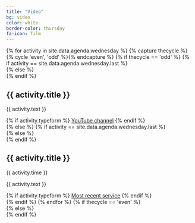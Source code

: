 ```yaml
---
title: "Video"
bg: video
color: white
border-color: thursday
fa-icon: film
---
```


<div class="section-lines section-top section-left"></div>
{% for activity in site.data.agenda.wednesday %}
  {% capture thecycle %}{% cycle 'even', 'odd' %}{% endcapture %}
  {% if thecycle == 'odd' %}
  {% if activity == site.data.agenda.wednesday.last %}
  <div class="activity section-left">
  {% else %}
  <div class="activity section-left section-bottom">
  {% endif %}
    <div class="row activity-info-wrapper valign-wrapper">
      <div class="col m12 activity-info">
        <h2 class="activity-title"> {{ activity.title }} </h2>
        <p class="col m12 activity-desc"> {{ activity.text }} </p>
        {% if activity.typeform %}
        <a class="waves-effect waves-light btn-large bg-{{ page.border-color }}" href="{{ activity.typeform }}" target="blank">YouTube channel</a>
        {% endif %}
      </div>
    </div>
  </div>
  {% else %}
  {% if activity == site.data.agenda.wednesday.last %}
  <div class="activity section-right">
  {% else %}
  <div class="activity section-right section-bottom">
  {% endif %}
    <div class="row activity-info-wrapper valign-wrapper">
      <div class="col m12 activity-info">
        <h2 class="activity-title"> {{ activity.title }} </h2>
        <div class="col s12 activity-time">
          <i class="fa fa-clock-o"></i> <span> {{ activity.time }} </span>
        </div>
        <p class="col m12 activity-desc"> {{ activity.text }} </p>
        {% if activity.typeform %}
        <a class="waves-effect waves-light btn-large bg-{{ page.border-color }}" href="{{ activity.typeform }}" target="blank">Most recent service</a>
        {% endif %}
      </div>
    </div>
  </div>
  {% endif %}
{% endfor %}
{% if thecycle == 'even' %}
<div class="section-lines section-bottom section-left"></div>
  {% else %}
<div class="section-lines section-bottom section-right"></div>
{% endif %}
